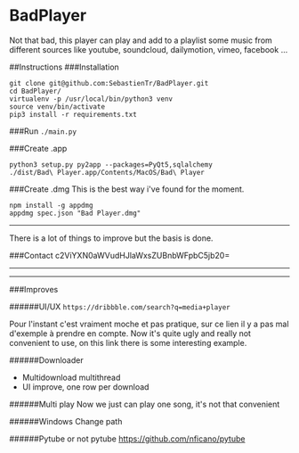# BadPlayer

Not that bad, this player can play and add to a playlist some music from different sources like youtube, soundcloud, dailymotion, vimeo, facebook ...


##Instructions
###Installation
```
git clone git@github.com:SebastienTr/BadPlayer.git
cd BadPlayer/
virtualenv -p /usr/local/bin/python3 venv
source venv/bin/activate
pip3 install -r requirements.txt
```

###Run
`./main.py`

###Create .app
```
python3 setup.py py2app --packages=PyQt5,sqlalchemy
./dist/Bad\ Player.app/Contents/MacOS/Bad\ Player
```

###Create .dmg
This is the best way i've found for the moment.

```
npm install -g appdmg
appdmg spec.json "Bad Player.dmg"
```
---------------------

There is a lot of things to improve but the basis is done.

###Contact
c2ViYXN0aWVudHJlaWxsZUBnbWFpbC5jb20=


---------------------
---------------------
###Improves

######UI/UX
`https://dribbble.com/search?q=media+player`

Pour l'instant c'est vraiment moche et pas pratique, sur ce lien il y a pas mal d'exemple à prendre en compte.
Now it's quite ugly and really not convenient to use, on this link there is some interesting example.

######Downloader
- Multidownload multithread
- UI improve, one row per download

######Multi play
Now we just can play one song, it's not that convenient

######Windows
Change path

######Pytube or not pytube
https://github.com/nficano/pytube